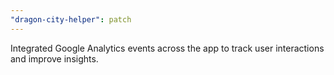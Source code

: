 ```yaml
---
"dragon-city-helper": patch
---
```


Integrated Google Analytics events across the app to track user interactions and improve insights.
